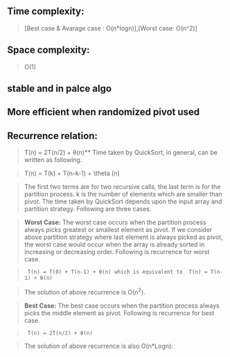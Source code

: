 ## Time complexity: 
> [Best case & Avarage case : O(n*logn)],[Worst case: O(n^2)]
## Space complexity: 
> O(1)
## stable and in palce algo
## More efficient when randomized pivot used
## Recurrence relation: 
> T(n) = 2T(n/2) + θ(n)**
> Time taken by QuickSort, in general, can be written as following.

> T(n) = T(k) + T(n-k-1) + \theta (n)

> The first two terms are for two recursive calls, the last term is for the partition process. k is the number of elements which are  smaller than pivot.
> The time taken by QuickSort depends upon the input array and partition strategy. Following are three cases.

> **Worst Case:**
> The worst case occurs when the partition process always picks greatest or smallest element as pivot. If we consider above partition  strategy where last element is always picked as pivot, the worst case would occur when the array is already sorted in increasing or  decreasing order. Following is recurrence for worst case.

>      T(n) = T(0) + T(n-1) + θ(n) which is equivalent to  T(n) = T(n-1) + θ(n)

> The solution of above recurrence is   O(n<sup>2</sup>).

> **Best Case:**
> The best case occurs when the partition process always picks the middle element as pivot. Following is recurrence for best case.

>      T(n) = 2T(n/2) + θ(n)

> The solution of above recurrence is also O(n*Logn):

